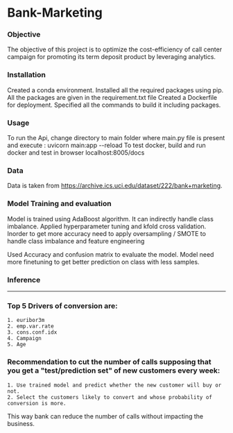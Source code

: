 # Bank-Marketing

### Objective 
The objective of this project is to optimize the cost-efficiency of call center campaign for promoting its term deposit product by leveraging analytics.

### Installation
Created a conda environment. Installed all the required packages using pip. All the packages are given in the requirement.txt file
Created a Dockerfile for deployment. Specified all the commands to build it including packages.

### Usage

To run the Api, change directory to main folder where main.py file is present and execute : uvicorn main:app --reload
To test docker, build and run docker and test in browser localhost:8005/docs

### Data
Data is taken from https://archive.ics.uci.edu/dataset/222/bank+marketing.

### Model Training and evaluation
Model is trained using AdaBoost algorithm. It can indirectly handle class imbalance. Applied hyperparameter tuning and kfold 
cross validation. Inorder to get more accuracy need to apply oversampling / SMOTE to handle class imbalance and feature engineering

Used Accuracy and confusion matrix to evaluate the model. Model need more finetuning to get better prediction on class with less samples.

### Inference
-----------------------------
### Top 5 Drivers of conversion are:
    1. euribor3m
    2. emp.var.rate
    3. cons.conf.idx
    4. Campaign
    5. Age

### Recommendation to cut the number of calls supposing that you get a "test/prediction set" of new customers every week:
    1. Use trained model and predict whether the new customer will buy or not. 
    2. Select the customers likely to convert and whose probability of conversion is more.
  This way bank can reduce the number of calls without impacting the business.



